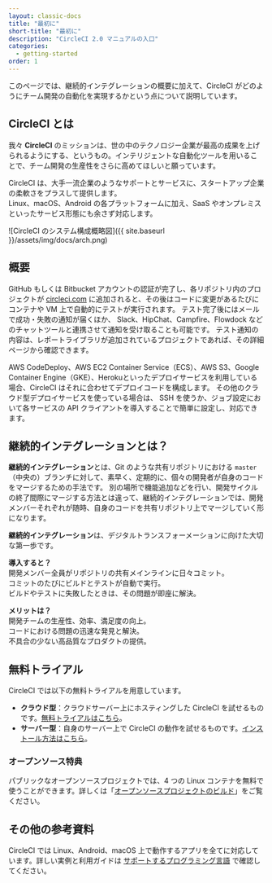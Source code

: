 ```yaml
---
layout: classic-docs
title: "最初に"
short-title: "最初に"
description: "CircleCI 2.0 マニュアルの入口"
categories:
  - getting-started
order: 1
---
```

このページでは、継続的インテグレーションの概要に加えて、CircleCI がどのようにチーム開発の自動化を実現するかという点について説明しています。

## CircleCI とは

我々 **CircleCI** のミッションは、世の中のテクノロジー企業が最高の成果を上げられるようにする、というもの。インテリジェントな自動化ツールを用いることで、チーム開発の生産性をさらに高めてほしいと願っています。

CircleCI は、大手一流企業のようなサポートとサービスに、スタートアップ企業の柔軟さをプラスして提供します。  
Linux、macOS、Android の各プラットフォームに加え、SaaS やオンプレミスといったサービス形態にも余さず対応します。

![CircleCI のシステム構成概略図]({{ site.baseurl }}/assets/img/docs/arch.png)

## 概要

GitHub もしくは Bitbucket アカウントの認証が完了し、各リポジトリ内のプロジェクトが [circleci.com](https://circleci.com) に追加されると、その後はコードに変更があるたびにコンテナや VM 上で自動的にテストが実行されます。 テスト完了後にはメールで成功・失敗の通知が届くほか、 Slack、HipChat、Campfire、Flowdock などのチャットツールと連携させて通知を受け取ることも可能です。 テスト通知の内容は、レポートライブラリが追加されているプロジェクトであれば、その詳細ページから確認できます。

AWS CodeDeploy、AWS EC2 Container Service（ECS）、AWS S3、Google Container Engine（GKE）、Herokuといったデプロイサービスを利用している場合、CircleCI はそれに合わせてデプロイコードを構成します。 その他のクラウド型デプロイサービスを使っている場合は、 SSH を使うか、ジョブ設定において各サービスの API クライアントを導入することで簡単に設定し、対応できます。

## 継続的インテグレーションとは？

**継続的インテグレーション**とは、Git のような共有リポジトリにおける `master`（中央の）ブランチに対して、素早く、定期的に、個々の開発者が自身のコードをマージするための手法です。 別の場所で機能追加などを行い、開発サイクルの終了間際にマージする方法とは違って、継続的インテグレーションでは、開発メンバーそれぞれが随時、自身のコードを共有リポジトリ上でマージしていく形になります。

**継続的インテグレーション**は、デジタルトランスフォーメーションに向けた大切な第一歩です。

**導入すると？**  
開発メンバー全員がリポジトリの共有メインラインに日々コミット。  
コミットのたびにビルドとテストが自動で実行。  
ビルドやテストに失敗したときは、その問題が即座に解決。

**メリットは？**  
開発チームの生産性、効率、満足度の向上。  
コードにおける問題の迅速な発見と解決。  
不具合の少ない高品質なプロダクトの提供。

## 無料トライアル

CircleCI では以下の無料トライアルを用意しています。

- **クラウド型**：クラウドサーバー上にホスティングした CircleCI を試せるものです。[無料トライアルはこちら]({{site.baseurl}}/2.0/first-steps/)。
- **サーバー型**：自身のサーバー上で CircleCI の動作を試せるものです。[インストール方法はこちら]({{site.baseurl}}/2.0/single-box/)。

### オープンソース特典

パブリックなオープンソースプロジェクトでは、4 つの Linux コンテナを無料で使うことができます。詳しくは「[オープンソースプロジェクトのビルド]({{site.baseurl}}/2.0/oss/)」をご覧ください。

## その他の参考資料

CircleCI では Linux、Android、macOS 上で動作するアプリを全てに対応しています。詳しい実例と利用ガイドは [サポートするプログラミング言語]({{site.baseurl}}/2.0/demo-apps/) で確認してください。